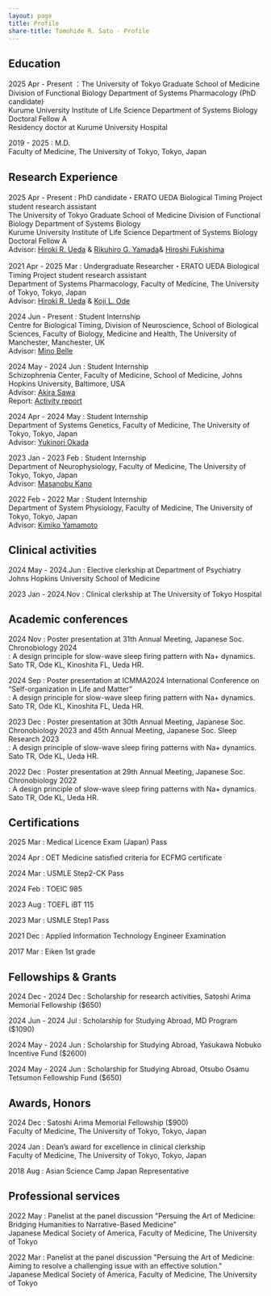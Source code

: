 ```yaml
---
layout: page
title: Profile
share-title: Tomohide R. Sato - Profile
---
```


## Education
2025 Apr - Present
：The University of Tokyo Graduate School of Medicine Division of Functional Biology Department of Systems Pharmacology (PhD candidate)<br>
Kurume University Institute of Life Science Department of Systems Biology Doctoral Fellow A<br>
Residency doctor at Kurume University Hospital

2019 - 2025
: M.D.<br>
Faculty of Medicine, The University of Tokyo, Tokyo, Japan

## Research Experience
2025 Apr - Present
: PhD candidate・ERATO UEDA Biological Timing Project student research assistant<br>
The University of Tokyo Graduate School of Medicine Division of Functional Biology Department of Systems Biology<br>
Kurume University Institute of Life Science Department of Systems Biology Doctoral Fellow A<br>
Advisor: <ins>[Hiroki R. Ueda](https://sys-pharm.m.u-tokyo.ac.jp/joinus-e.html)</ins> & <ins>[Rikuhiro G. Yamada](https://lifescience.kurume-u.ac.jp/polymer-chemistry/about/)</ins>& <ins>[Hiroshi Fukishima](https://lifescience.kurume-u.ac.jp/polymer-chemistry/about/)</ins>

2021 Apr - 2025 Mar
: Undergraduate Researcher・ERATO UEDA Biological Timing Project student research assistant<br>
Department of Systems Pharmacology, Faculty of Medicine, The University of Tokyo, Tokyo, Japan<br>
Advisor: <ins>[Hiroki R. Ueda](https://sys-pharm.m.u-tokyo.ac.jp/joinus-e.html)</ins> & <ins>[Koji L. Ode](https://sys-pharm.m.u-tokyo.ac.jp/joinus-e.html)</ins>

2024 Jun - Present
: Student Internship<br>
Centre for Biological Timing, Division of Neuroscience, School of Biological Sciences, Faculty of Biology, Medicine and Health, The University of Manchester, Manchester, UK<br>
Advisor: <ins>[Mino Belle](https://research.manchester.ac.uk/en/persons/mino-belle)</ins>

2024 May - 2024 Jun
: Student Internship<br>
Schizophrenia Center, Faculty of Medicine, School of Medicine, Johns Hopkins University, Baltimore, USA<br>
Advisor: <ins>[Akira Sawa](https://profiles.hopkinsmedicine.org/provider/akira-sawa/2777051)</ins><br>
Report: <ins>[Activity report](https://d1a05d1c-d66a-4058-8c64-2aa8418c1d97.usrfiles.com/ugd/d1a05d_dd16de7a20c44d74922b167d6204b164.pdf)</ins>

2024 Apr - 2024 May
: Student Internship<br>
Department of Systems Genetics, Faculty of Medicine, The University of Tokyo, Tokyo, Japan<br>
Advisor: <ins>[Yukinori Okada](https://genome.m.u-tokyo.ac.jp/tools.html)</ins>

2023 Jan - 2023 Feb
: Student Internship<br>
Department of Neurophysiology, Faculty of Medicine, The University of Tokyo, Tokyo, Japan<br>
Advisor: <ins>[Masanobu Kano](https://plaza.umin.ac.jp/~neurophy/Kano_Lab_j/Members_j.html)</ins>

2022 Feb - 2022 Mar
: Student Internship<br>
Department of System Physiology, Faculty of Medicine, The University of Tokyo, Tokyo, Japan<br>
Advisor: <ins>[Kimiko Yamamoto](https://square.umin.ac.jp/bme/Member.html)</ins>


## Clinical activities
2024 May - 2024.Jun
: Elective clerkship at Department of Psychiatry Johns Hopkins University School of Medicine<br>

2023 Jan - 2024.Nov
: Clinical clerkship at The University of Tokyo Hospital<br>

## Academic conferences
2024 Nov 
: Poster presentation at 31th Annual Meeting, Japanese Soc. Chronobiology 2024<br>
: A design principle for slow-wave sleep firing pattern with Na+ dynamics. Sato TR, Ode KL, Kinoshita FL, Ueda HR.<br>

2024 Sep 
: Poster presentation at ICMMA2024 International Conference on “Self-organization in Life and Matter”<br>
: A design principle for slow-wave sleep firing pattern with Na+ dynamics. Sato TR, Ode KL, Kinoshita FL, Ueda HR.<br>

2023 Dec 
: Poster presentation at 30th Annual Meeting, Japanese Soc. Chronobiology 2023 and 45th Annual Meeting, Japanese Soc. Sleep Research 2023<br>
: A design principle of slow-wave sleep firing patterns with Na+ dynamics. Sato TR, Ode KL, Ueda HR.<br>

2022 Dec 
: Poster presentation at 29th Annual Meeting, Japanese Soc. Chronobiology 2022<br>
: A design principle of slow-wave sleep firing patterns with Na+ dynamics. Sato TR, Ode KL, Ueda HR.<br>


## Certifications
2025 Mar
: Medical Licence Exam (Japan) Pass <br>

2024 Apr
: OET Medicine satisfied criteria for ECFMG certificate <br>

2024 Mar
: USMLE Step2-CK Pass<br>

2024 Feb
: TOEIC 985<br>

2023 Aug
: TOEFL iBT 115<br>

2023 Mar
: USMLE Step1 Pass<br>

2021 Dec
: Applied Information Technology Engineer Examination<br>

2017 Mar
: Eiken 1st grade

## Fellowships & Grants
2024 Dec - 2024 Dec
: Scholarship for research activities, Satoshi Arima Memorial Fellowship ($650)

2024 Jun - 2024 Jul
: Scholarship for Studying Abroad, MD Program ($1090)

2024 May - 2024 Jun
: Scholarship for Studying Abroad, Yasukawa Nobuko Incentive Fund ($2600)

2024 May - 2024 Jun
: Scholarship for Studying Abroad, Otsubo Osamu Tetsumon Fellowship Fund ($650)


## Awards, Honors
2024 Dec
: Satoshi Arima Memorial Fellowship ($900)<br>
Faculty of Medicine, The University of Tokyo, Tokyo, Japan

2024 Jan
: Dean’s award for excellence in clinical clerkship<br>
Faculty of Medicine, The University of Tokyo, Tokyo, Japan

2018 Aug
: Asian Science Camp Japan Representative

## Professional services
2022 May
: Panelist at the panel discussion "Persuing the Art of Medicine: Bridging Humanities to Narrative-Based Medicine"<br>
Japanese Medical Society of America, Faculty of Medicine, The University of Tokyo

2022 Mar
: Panelist at the panel discussion "Persuing the Art of Medicine: Aiming to resolve a challenging issue with an effective solution."<br>
Japanese Medical Society of America, Faculty of Medicine, The University of Tokyo
